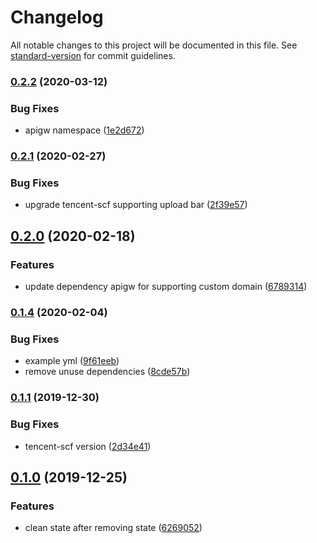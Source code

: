 # Changelog

All notable changes to this project will be documented in this file. See [standard-version](https://github.com/conventional-changelog/standard-version) for commit guidelines.

### [0.2.2](https://github.com/serverless-components/tencent-laravel/compare/v0.2.1...v0.2.2) (2020-03-12)


### Bug Fixes

* apigw namespace ([1e2d672](https://github.com/serverless-components/tencent-laravel/commit/1e2d67274ddf130bf618e5f37c868566573a0eb4))

### [0.2.1](https://github.com/serverless-components/tencent-laravel/compare/v0.2.0...v0.2.1) (2020-02-27)


### Bug Fixes

* upgrade tencent-scf supporting upload bar ([2f39e57](https://github.com/serverless-components/tencent-laravel/commit/2f39e57515246475c969b4e0b4017ca41d2dc07e))

## [0.2.0](https://github.com/serverless-components/tencent-laravel/compare/v0.1.4...v0.2.0) (2020-02-18)


### Features

* update dependency apigw for supporting custom domain ([6789314](https://github.com/serverless-components/tencent-laravel/commit/6789314e5ee63e522c38b3a2687d5b0d3d5ffd5e))

### [0.1.4](https://github.com/serverless-components/tencent-laravel/compare/v0.1.2...v0.1.4) (2020-02-04)


### Bug Fixes

* example yml ([9f61eeb](https://github.com/serverless-components/tencent-laravel/commit/9f61eebdd8b14d784a322c309815f370ea738f13))
* remove unuse dependencies ([8cde57b](https://github.com/serverless-components/tencent-laravel/commit/8cde57b5f674acbe96144a016d159d1493cae76f))

### [0.1.1](https://github.com/serverless-components/tencent-laravel/compare/v0.1.0...v0.1.1) (2019-12-30)


### Bug Fixes

* tencent-scf version ([2d34e41](https://github.com/serverless-components/tencent-laravel/commit/2d34e413b06638f46d14c1403f28c5027729083b))

## [0.1.0](https://github.com/serverless-components/tencent-laravel/compare/v0.1.0-alpha.0...v0.1.0) (2019-12-25)

### Features

- clean state after removing state ([6269052](https://github.com/serverless-components/tencent-laravel/commit/6269052ed75c1b9a8e727e3b17c9a7b5ac745e22))
